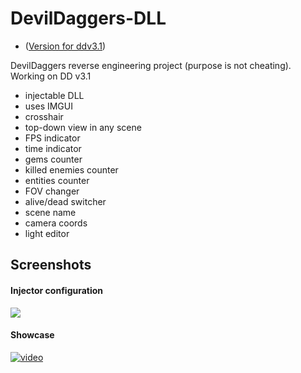 # DevilDaggers-DLL

- ([Version for ddv3.1](https://github.com/LoneDev6/DevilDaggers-DLL/releases/tag/dd-3.1-v0.1))

DevilDaggers reverse engineering project (purpose is not cheating).
Working on DD v3.1
- injectable DLL
- uses IMGUI
- crosshair
- top-down view in any scene
- FPS indicator
- time indicator
- gems counter
- killed enemies counter
- entities counter
- FOV changer
- alive/dead switcher
- scene name
- camera coords
- light editor

## Screenshots

#### Injector configuration
[![](https://i.imgur.com/BX4C69Z.png)](https://i.imgur.com/BX4C69Z.png)


#### Showcase

[![video](https://i.imgur.com/X1oUi79.png)](https://www.youtube.com/watch?v=yD3jnzyw4o8)
